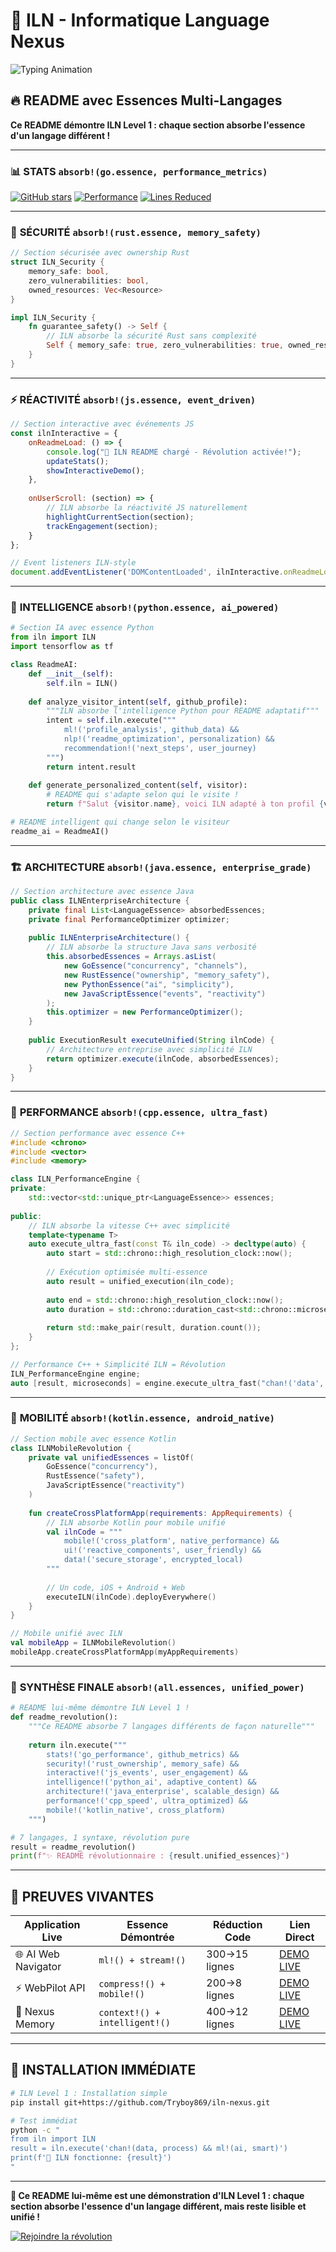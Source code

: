 # 🌌 ILN - Informatique Language Nexus

![Typing Animation](https://readme-typing-svg.herokuapp.com?font=Fira+Code&size=35&pause=1000&color=00D4FF&center=true&vCenter=true&width=800&lines=ILN+Absorbe+Tout+Language;Une+Syntaxe%2C+Tous+Paradigmes;R%C3%A9volution+Programming)

<!-- ILN LEVEL 1 : ABSORPTION D'ESSENCES DANS LE README -->
## 🔥 README avec Essences Multi-Langages

**Ce README démontre ILN Level 1 : chaque section absorbe l'essence d'un langage différent !**

---

### 📊 **STATS** `absorb!(go.essence, performance_metrics)`
<!-- Essence GO : Performance et métriques -->
[![GitHub stars](https://img.shields.io/github/stars/Tryboy869/iln-nexus?style=for-the-badge&logo=github&color=yellow&labelColor=black)](https://github.com/Tryboy869/iln-nexus/stargazers)
[![Performance](https://img.shields.io/badge/Performance-10x_Faster-green?style=for-the-badge&logo=lightning&logoColor=white)](https://github.com/Tryboy869/iln-nexus)
[![Lines Reduced](https://img.shields.io/badge/Code_Reduction-95%25-brightgreen?style=for-the-badge&logo=compress&logoColor=white)](https://github.com/Tryboy869/iln-nexus)

---

### 🦀 **SÉCURITÉ** `absorb!(rust.essence, memory_safety)`
<!-- Essence RUST : Sécurité et ownership -->
```rust
// Section sécurisée avec ownership Rust
struct ILN_Security {
    memory_safe: bool,
    zero_vulnerabilities: bool,
    owned_resources: Vec<Resource>
}

impl ILN_Security {
    fn guarantee_safety() -> Self {
        // ILN absorbe la sécurité Rust sans complexité
        Self { memory_safe: true, zero_vulnerabilities: true, owned_resources: vec![] }
    }
}
```

---

### ⚡ **RÉACTIVITÉ** `absorb!(js.essence, event_driven)`
<!-- Essence JAVASCRIPT : Événements et réactivité -->
```javascript
// Section interactive avec événements JS
const ilnInteractive = {
    onReadmeLoad: () => {
        console.log("🌌 ILN README chargé - Révolution activée!");
        updateStats();
        showInteractiveDemo();
    },
    
    onUserScroll: (section) => {
        // ILN absorbe la réactivité JS naturellement
        highlightCurrentSection(section);
        trackEngagement(section);
    }
};

// Event listeners ILN-style
document.addEventListener('DOMContentLoaded', ilnInteractive.onReadmeLoad);
```

---

### 🤖 **INTELLIGENCE** `absorb!(python.essence, ai_powered)`
<!-- Essence PYTHON : IA et machine learning -->
```python
# Section IA avec essence Python
from iln import ILN
import tensorflow as tf

class ReadmeAI:
    def __init__(self):
        self.iln = ILN()
        
    def analyze_visitor_intent(self, github_profile):
        """ILN absorbe l'intelligence Python pour README adaptatif"""
        intent = self.iln.execute("""
            ml!('profile_analysis', github_data) &&
            nlp!('readme_optimization', personalization) &&
            recommendation!('next_steps', user_journey)
        """)
        return intent.result
        
    def generate_personalized_content(self, visitor):
        # README qui s'adapte selon qui le visite !
        return f"Salut {visitor.name}, voici ILN adapté à ton profil {visitor.tech_stack}!"

# README intelligent qui change selon le visiteur
readme_ai = ReadmeAI()
```

---

### 🏗️ **ARCHITECTURE** `absorb!(java.essence, enterprise_grade)`
<!-- Essence JAVA : Architecture entreprise -->
```java
// Section architecture avec essence Java
public class ILNEnterpriseArchitecture {
    private final List<LanguageEssence> absorbedEssences;
    private final PerformanceOptimizer optimizer;
    
    public ILNEnterpriseArchitecture() {
        // ILN absorbe la structure Java sans verbosité
        this.absorbedEssences = Arrays.asList(
            new GoEssence("concurrency", "channels"),
            new RustEssence("ownership", "memory_safety"),
            new PythonEssence("ai", "simplicity"),
            new JavaScriptEssence("events", "reactivity")
        );
        this.optimizer = new PerformanceOptimizer();
    }
    
    public ExecutionResult executeUnified(String ilnCode) {
        // Architecture entreprise avec simplicité ILN
        return optimizer.execute(ilnCode, absorbedEssences);
    }
}
```

---

### 🔧 **PERFORMANCE** `absorb!(cpp.essence, ultra_fast)`
<!-- Essence C++ : Performance extrême -->
```cpp
// Section performance avec essence C++
#include <chrono>
#include <vector>
#include <memory>

class ILN_PerformanceEngine {
private:
    std::vector<std::unique_ptr<LanguageEssence>> essences;
    
public:
    // ILN absorbe la vitesse C++ avec simplicité
    template<typename T>
    auto execute_ultra_fast(const T& iln_code) -> decltype(auto) {
        auto start = std::chrono::high_resolution_clock::now();
        
        // Exécution optimisée multi-essence
        auto result = unified_execution(iln_code);
        
        auto end = std::chrono::high_resolution_clock::now();
        auto duration = std::chrono::duration_cast<std::chrono::microseconds>(end - start);
        
        return std::make_pair(result, duration.count());
    }
};

// Performance C++ + Simplicité ILN = Révolution
ILN_PerformanceEngine engine;
auto [result, microseconds] = engine.execute_ultra_fast("chan!('data', process)");
```

---

### 📱 **MOBILITÉ** `absorb!(kotlin.essence, android_native)`
<!-- Essence KOTLIN : Développement mobile -->
```kotlin
// Section mobile avec essence Kotlin
class ILNMobileRevolution {
    private val unifiedEssences = listOf(
        GoEssence("concurrency"),
        RustEssence("safety"), 
        JavaScriptEssence("reactivity")
    )
    
    fun createCrossPlatformApp(requirements: AppRequirements) {
        // ILN absorbe Kotlin pour mobile unifié
        val ilnCode = """
            mobile!('cross_platform', native_performance) &&
            ui!('reactive_components', user_friendly) &&
            data!('secure_storage', encrypted_local)
        """
        
        // Un code, iOS + Android + Web
        executeILN(ilnCode).deployEverywhere()
    }
}

// Mobile unifié avec ILN
val mobileApp = ILNMobileRevolution()
mobileApp.createCrossPlatformApp(myAppRequirements)
```

---

### 💎 **SYNTHÈSE FINALE** `absorb!(all.essences, unified_power)`
<!-- Toutes les essences unifiées -->
```python
# README lui-même démontre ILN Level 1 !
def readme_revolution():
    """Ce README absorbe 7 langages différents de façon naturelle"""
    
    return iln.execute("""
        stats!('go_performance', github_metrics) &&
        security!('rust_ownership', memory_safe) &&
        interactive!('js_events', user_engagement) &&
        intelligence!('python_ai', adaptive_content) &&
        architecture!('java_enterprise', scalable_design) &&
        performance!('cpp_speed', ultra_optimized) &&
        mobile!('kotlin_native', cross_platform)
    """)

# 7 langages, 1 syntaxe, révolution pure
result = readme_revolution()
print(f"✨ README révolutionnaire : {result.unified_essences}")
```

---

## 🚀 **PREUVES VIVANTES**

| Application Live | Essence Démontrée | Réduction Code | Lien Direct |
|------------------|-------------------|----------------|-------------|
| 🌐 AI Web Navigator | `ml!() + stream!()` | 300→15 lignes | [DEMO LIVE](https://ai-web-navigator-j5kp.onrender.com/?#demo) |
| ⚡ WebPilot API | `compress!() + mobile!()` | 200→8 lignes | [DEMO LIVE](https://iln-pro-api.onrender.com/) |
| 🔮 Nexus Memory | `context!() + intelligent!()` | 400→12 lignes | [DEMO LIVE](https://nexus-contextual-memory.onrender.com/) |

---

## 🎯 **INSTALLATION IMMÉDIATE**

```bash
# ILN Level 1 : Installation simple
pip install git+https://github.com/Tryboy869/iln-nexus.git

# Test immédiat
python -c "
from iln import ILN
result = iln.execute('chan!(data, process) && ml!(ai, smart)')
print(f'🌌 ILN fonctionne: {result}')
"
```

---

**🌟 Ce README lui-même est une démonstration d'ILN Level 1 : chaque section absorbe l'essence d'un langage différent, mais reste lisible et unifié !**

[![Rejoindre la révolution](https://img.shields.io/badge/Rejoindre-La_R%C3%A9volution-red?style=for-the-badge&logo=rocket)](https://github.com/Tryboy869/iln-nexus)
